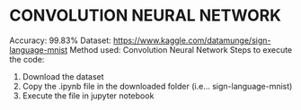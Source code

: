 # CONVOLUTION NEURAL NETWORK
Accuracy: 99.83%
Dataset: https://www.kaggle.com/datamunge/sign-language-mnist
Method used: Convolution Neural Network
Steps to execute the code:
1. Download the dataset
2. Copy the .ipynb file in the downloaded folder (i.e... sign-language-mnist)
3. Execute the file in jupyter notebook
